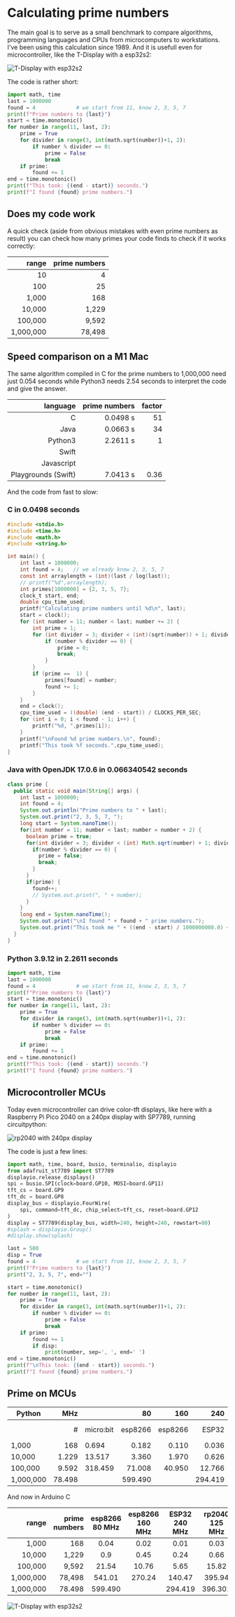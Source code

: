 # Calculating prime numbers

The main goal is to serve as a small benchmark to compare algorithms, programming languages and CPUs from microcomputers to workstations. I've been using this calculation since 1989. And it is usefull even for microcontroller, like the T-Display with a esp32s2:

![T-Display with esp32s2](circuitpython/t-display.jpg)

The code is rather short:

``` py
import math, time
last = 1000000
found = 4             # we start from 11, know 2, 3, 5, 7
print(f"Prime numbers to {last}")
start = time.monotonic()
for number in range(11, last, 2):
    prime = True
    for divider in range(3, int(math.sqrt(number))+1, 2):
        if number % divider == 0:
            prime = False
            break
    if prime:
        found += 1
end = time.monotonic()
print(f"This took: {(end - start)} seconds.")
print(f"I found {found} prime numbers.")
```

## Does my code work

A quick check (aside from obvious mistakes with even prime numbers as result) you can check how many primes your code finds to check if it works correctly:

|   range   | prime numbers |
|----------:|--------------:|
|        10 |             4 |
|       100 |            25 |
|     1,000 |           168 |
|    10,000 |         1,229 |
|   100,000 |         9,592 |
| 1,000,000 |        78,498 |

## Speed comparison on a M1 Mac

The same algorithm compiled in C for the prime numbers to 1,000,000 need just 0.054 seconds while Python3 needs 2.54 seconds to interpret the code and give the answer.

|      language       | prime numbers | factor |
|--------------------:|--------------:|-------:|
|                   C |      0.0498 s |     51 |
|                Java |      0.0663 s |     34 |
|             Python3 |      2.2611 s |      1 |
|               Swift |               |        |
|          Javascript |               |        |
| Playgrounds (Swift) |      7.0413 s |   0.36 |

And the code from fast to slow:

### C in 0.0498 seconds

``` c
#include <stdio.h>
#include <time.h>
#include <math.h>
#include <string.h>

int main() {
    int last = 1000000;
    int found = 4;   // we already know 2, 3, 5, 7
    const int arraylength = (int)(last / log(last));
    // printf("%d",arraylength);
    int primes[1000000] = {2, 3, 5, 7};
    clock_t start, end;
    double cpu_time_used;
    printf("Calculating prime numbers until %d\n", last);
    start = clock();
    for (int number = 11; number < last; number += 2) {
        int prime = 1;
        for (int divider = 3; divider < (int)(sqrt(number)) + 1; divider += 2) {
            if (number % divider == 0) {
                prime = 0;
                break;
            }
        }
        if (prime ==  1) {
            primes[found] = number;
            found += 1;
        }
    }
    end = clock();
    cpu_time_used = ((double) (end - start)) / CLOCKS_PER_SEC;
    for (int i = 0; i < found - 1; i++) {
        printf("%d, ",primes[i]);
    }
    printf("\nFound %d prime numbers.\n", found);
    printf("This took %f seconds.",cpu_time_used);
}
```

### Java with OpenJDK 17.0.6 in 0.066340542 seconds

``` java
class prime {
  public static void main(String[] args) {
    int last = 1000000;
    int found = 4;
    System.out.println("Prime numbers to " + last);
    System.out.print("2, 3, 5, 7, ");
    long start = System.nanoTime();
    for(int number = 11; number < last; number = number + 2) {
      boolean prime = true;
      for(int divider = 3; divider < (int) Math.sqrt(number) + 1; divider = divider + 2) {
        if(number % divider == 0) {
          prime = false;
          break;
        }
      }
      if(prime) {
        found++;
        // System.out.print(", " + number);
      }
    }
    long end = System.nanoTime();
    System.out.print("\nI found " + found + " prime numbers.");
    System.out.print("This took me " + ((end - start) / 1000000000.0) + " seconds.");
  }
}
```

### Python 3.9.12 in 2.2611 seconds

``` py
import math, time
last = 1000000
found = 4             # we start from 11, know 2, 3, 5, 7
print(f"Prime numbers to {last}")
start = time.monotonic()
for number in range(11, last, 2):
    prime = True
    for divider in range(3, int(math.sqrt(number))+1, 2):
        if number % divider == 0:
            prime = False
            break
    if prime:
        found += 1
end = time.monotonic()
print(f"This took: {(end - start)} seconds.")
print(f"I found {found} prime numbers.")
```

## Microcontroller MCUs

Today even microcontroller can drive color-tft displays, like here with a Raspberry Pi Pico 2040 on a 240px display with SP7789, running circuitpython:

![rp2040 with 240px display](circuitpython/rp2040_240px_tft.jpg)

The code is just a few lines:

``` py
import math, time, board, busio, terminalio, displayio
from adafruit_st7789 import ST7789
displayio.release_displays()
spi = busio.SPI(clock=board.GP10, MOSI=board.GP11)
tft_cs = board.GP9
tft_dc = board.GP8
display_bus = displayio.FourWire(
    spi, command=tft_dc, chip_select=tft_cs, reset=board.GP12
)
display = ST7789(display_bus, width=240, height=240, rowstart=80)
#splash = displayio.Group()
#display.show(splash)

last = 500
disp = True
found = 4             # we start from 11, know 2, 3, 5, 7
print(f"Prime numbers to {last}")
print("2, 3, 5, 7", end="")

start = time.monotonic()
for number in range(11, last, 2):
    prime = True
    for divider in range(3, int(math.sqrt(number))+1, 2):
        if number % divider == 0:
            prime = False
            break
    if prime:
        found += 1
        if disp:
            print(number, sep=', ', end=' ')
end = time.monotonic()
print(f"\nThis took: {(end - start)} seconds.")
print(f"I found {found} prime numbers.")
```

## Prime on MCUs

| Python    |    MHz |           |      80 |     160 |     240 |     125 |      240 |      160 |      240 |  3200 |
|-----------|-------:|-----------|--------:|--------:|--------:|--------:|---------:|---------:|---------:|------:|
|           |    #   | micro:bit | esp8266 | esp8266 |  ESP32  |  rp2040 | ESP32 S2 | ESP32 C3 | ESP32 S3 |   M1  |
|     1,000 |    168 |     0.694 |   0.182 |   0.110 |   0.036 |   0.043 |    0.139 |    0.027 |    0.016 | 0.000 |
|    10,000 |  1.229 |    13.517 |   3.360 |   1.970 |   0.626 |   0.797 |    0.769 |    0.487 |    0.259 | 0.008 |
|   100,000 |  9.592 |   318.459 |  71.008 |  40.950 |  12.766 |  17.028 |   10.278 |   10.037 |    5.607 | 0.111 |
| 1,000,000 | 78.498 |           | 599.490 |         | 294.419 | 396.301 |  201.873 |  232.850 |  130.837 | 2.599 |

And now in Arduino C

|     range | prime numbers | esp8266 80 MHz | esp8266 160 MHz | ESP32 240 MHz | rp2040 125 MHz | ESP32-S2 240 MHz | ESP32-C3 160 MHz | ESP32-S3 240 MHz | M1 3200 MHz |
|----------:|--------------:|:--------------:|:---------------:|:-------------:|:--------------:|:----------------:|:----------------:|:----------------:|:-----------:|
|     1,000 |           168 |           0.04 |            0.02 |          0.01 |           0.03 |                  |             0.02 |             0.01 |             |
|    10,000 |         1,229 |            0.9 |            0.45 |          0.24 |           0.66 |                  |             0.43 |             0.22 |             |
|   100,000 |         9,592 |          21.54 |           10.76 |          5.65 |          15.82 |                  |            10.16 |              5.2 |             |
| 1,000,000 |        78,498 |         541.01 |          270.24 |        140.47 |         395.94 |                  |           252.78 |           129.44 |       0.054 |
| 1,000,000 |        78.498 |        599.490 |                 |       294.419 |        396.301 |          201.873 |          232.850 |          130.837 |             |

![T-Display with esp32s2](https://github.com/ssisbit/ssis.bit/blob/main/docs/ssis.bit_2022-01-06.jpg)

